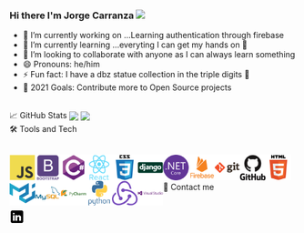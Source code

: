 ### Hi there I'm Jorge Carranza <img src="https://raw.githubusercontent.com/MartinHeinz/MartinHeinz/master/wave.gif" width="30px">


- 🔭 I’m currently working on ...Learning authentication through firebase
- 🌱 I’m currently learning ...everyting I can get my hands on 🤣
- 👯 I’m looking to collaborate with anyone as I can always learn something
- 😄 Pronouns: he/him
- ⚡ Fun fact: I have a dbz statue collection in the triple digits 🤣
- 🥅 2021 Goals: Contribute more to Open Source projects

<br/>
📈 GitHub Stats

<img align="center" src='https://github-readme-stats.vercel.app/api/top-langs/?username=ssgsj-carranza&langs_count=5&theme=tokyonight' />
<img align="center" src='https://github-readme-stats.vercel.app/api/?username=ssgsj-carranza&count_private=true&theme=tokyonight&showicons=true' />

<br/>
🛠️ Tools and Tech

<br/><img align="left" width="45px" src="https://raw.githubusercontent.com/devicons/devicon/7a4ca8aa871d6dca81691e018d31eed89cb70a76/icons/javascript/javascript-original.svg" />
<img align="left" width="45px" src="https://raw.githubusercontent.com/devicons/devicon/7a4ca8aa871d6dca81691e018d31eed89cb70a76/icons/bootstrap/bootstrap-plain-wordmark.svg" />
<img align="left" width="45px" src="https://raw.githubusercontent.com/devicons/devicon/7a4ca8aa871d6dca81691e018d31eed89cb70a76/icons/csharp/csharp-original.svg" />
<img align="left" width="45px" src="https://raw.githubusercontent.com/devicons/devicon/7a4ca8aa871d6dca81691e018d31eed89cb70a76/icons/react/react-original-wordmark.svg" />
<img align="left" width="45px" src="https://raw.githubusercontent.com/devicons/devicon/7a4ca8aa871d6dca81691e018d31eed89cb70a76/icons/css3/css3-original-wordmark.svg" />
<img align="left" width="45px" src="https://raw.githubusercontent.com/devicons/devicon/7a4ca8aa871d6dca81691e018d31eed89cb70a76/icons/django/django-original.svg" />
<img align="left" width="45px" src="https://raw.githubusercontent.com/devicons/devicon/7a4ca8aa871d6dca81691e018d31eed89cb70a76/icons/dotnetcore/dotnetcore-original.svg" />
<img align="left" width="45px" src="https://raw.githubusercontent.com/devicons/devicon/7a4ca8aa871d6dca81691e018d31eed89cb70a76/icons/firebase/firebase-plain-wordmark.svg" />
<img align="left" width="45px" src="https://raw.githubusercontent.com/devicons/devicon/7a4ca8aa871d6dca81691e018d31eed89cb70a76/icons/git/git-original-wordmark.svg" />
<img align="left" width="45px" src="https://raw.githubusercontent.com/devicons/devicon/7a4ca8aa871d6dca81691e018d31eed89cb70a76/icons/github/github-original-wordmark.svg" />
<img align="left" width="45px" src="https://raw.githubusercontent.com/devicons/devicon/7a4ca8aa871d6dca81691e018d31eed89cb70a76/icons/html5/html5-original-wordmark.svg" />
<img align="left" width="45px" src="https://raw.githubusercontent.com/devicons/devicon/7a4ca8aa871d6dca81691e018d31eed89cb70a76/icons/materialui/materialui-original.svg" />
<img align="left" width="45px" src="https://raw.githubusercontent.com/devicons/devicon/7a4ca8aa871d6dca81691e018d31eed89cb70a76/icons/mysql/mysql-original-wordmark.svg" />
<img align="left" width="45px" src="https://raw.githubusercontent.com/devicons/devicon/7a4ca8aa871d6dca81691e018d31eed89cb70a76/icons/pycharm/pycharm-original-wordmark.svg" />
<img align="left" width="45px" src="https://raw.githubusercontent.com/devicons/devicon/7a4ca8aa871d6dca81691e018d31eed89cb70a76/icons/python/python-original-wordmark.svg" />
<img align="left" width="45px" src="https://raw.githubusercontent.com/devicons/devicon/7a4ca8aa871d6dca81691e018d31eed89cb70a76/icons/redux/redux-original.svg" />
<img align="left" width="45px" src="https://raw.githubusercontent.com/devicons/devicon/7a4ca8aa871d6dca81691e018d31eed89cb70a76/icons/visualstudio/visualstudio-plain-wordmark.svg" />

<br/>
<br/>
📲 Contact me

<br/> [<img align="left" width="26px" src="https://raw.githubusercontent.com/simple-icons/simple-icons/cae25487b37975758a5753e8711681a179110586/icons/linkedin.svg" />](https://www.linkedin.com/in/jorge-carranza-700101211/)
[]()
